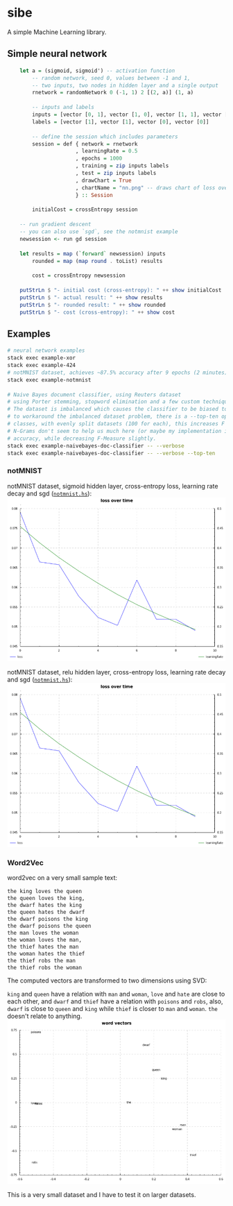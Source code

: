 sibe
====
A simple Machine Learning library.

## Simple neural network
```haskell
    let a = (sigmoid, sigmoid') -- activation function
        -- random network, seed 0, values between -1 and 1,
        -- two inputs, two nodes in hidden layer and a single output
        rnetwork = randomNetwork 0 (-1, 1) 2 [(2, a)] (1, a)

        -- inputs and labels
        inputs = [vector [0, 1], vector [1, 0], vector [1, 1], vector [0, 0]]
        labels = [vector [1], vector [1], vector [0], vector [0]]

        -- define the session which includes parameters
        session = def { network = rnetwork
                      , learningRate = 0.5
                      , epochs = 1000
                      , training = zip inputs labels
                      , test = zip inputs labels
                      , drawChart = True
                      , chartName = "nn.png" -- draws chart of loss over time
                      } :: Session

        initialCost = crossEntropy session

    -- run gradient descent
    -- you can also use `sgd`, see the notmnist example
    newsession <- run gd session

    let results = map (`forward` newsession) inputs
        rounded = map (map round . toList) results

        cost = crossEntropy newsession
    
    putStrLn $ "- initial cost (cross-entropy): " ++ show initialCost
    putStrLn $ "- actual result: " ++ show results
    putStrLn $ "- rounded result: " ++ show rounded
    putStrLn $ "- cost (cross-entropy): " ++ show cost
```


## Examples
```bash
# neural network examples
stack exec example-xor
stack exec example-424
# notMNIST dataset, achieves ~87.5% accuracy after 9 epochs (2 minutes)
stack exec example-notmnist

# Naive Bayes document classifier, using Reuters dataset
# using Porter stemming, stopword elimination and a few custom techniques.
# The dataset is imbalanced which causes the classifier to be biased towards some classes (earn, acq, ...)
# to workaround the imbalanced dataset problem, there is a --top-ten option which classifies only top 10 popular
# classes, with evenly split datasets (100 for each), this increases F Measure significantly, along with ~10% of improved accuracy
# N-Grams don't seem to help us much here (or maybe my implementation is wrong!), using bigrams increases
# accuracy, while decreasing F-Measure slightly.
stack exec example-naivebayes-doc-classifier -- --verbose
stack exec example-naivebayes-doc-classifier -- --verbose --top-ten
```

### notMNIST

notMNIST dataset, sigmoid hidden layer, cross-entropy loss, learning rate decay and sgd ([`notmnist.hs`](https://github.com/mdibaiee/sibe/blob/master/examples/notmnist.hs)):
![notMNIST](https://github.com/mdibaiee/sibe/blob/master/notmnist.png?raw=true)

notMNIST dataset, relu hidden layer, cross-entropy loss, learning rate decay and sgd ([`notmnist.hs`](https://github.com/mdibaiee/sibe/blob/master/examples/notmnist.hs)):
![notMNIST](https://github.com/mdibaiee/sibe/blob/master/notmnist.png?raw=true)

### Word2Vec

word2vec on a very small sample text:

```
the king loves the queen
the queen loves the king,
the dwarf hates the king
the queen hates the dwarf
the dwarf poisons the king
the dwarf poisons the queen
the man loves the woman
the woman loves the man,
the thief hates the man
the woman hates the thief
the thief robs the man
the thief robs the woman
```

The computed vectors are transformed to two dimensions using SVD:

`king` and `queen` have a relation with `man` and `woman`, `love` and `hate` are close to each other,
and `dwarf` and `thief` have a relation with `poisons` and `robs`, also, `dwarf` is close to `queen` and `king` while
`thief` is closer to `man` and `woman`. `the` doesn't relate to anything.
![word2vec results](https://raw.githubusercontent.com/mdibaiee/sibe/master/w2v.png)

This is a very small dataset and I have to test it on larger datasets.
